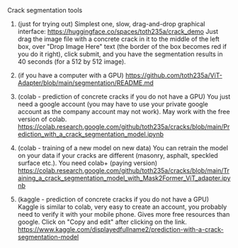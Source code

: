 Crack segmentation tools

1. (just for trying out) Simplest one, slow, drag-and-drop graphical interface:
   https://huggingface.co/spaces/toth235a/crack_demo
   Just drag the image file with a concrete crack in it to the middle of the left box, over "Drop Image Here" text (the border of the box becomes red if you do it right), click submit, and you have the segmentation results in 40 seconds (for a 512 by 512 image).

2. (if you have a computer with a GPU) https://github.com/toth235a/ViT-Adapter/blob/main/segmentation/README.md
   
3. (colab - prediction of concrete cracks if you do not have a GPU) You just need a google account (you may have to use your private google account as the company account may not work). May work with the free version of colab. https://colab.research.google.com/github/toth235a/cracks/blob/main/Prediction_with_a_crack_segmentation_model.ipynb
   
4. (colab - training of a new model on new data) You can retrain the model on your data if your cracks are different (masonry, asphalt, speckled surface etc.). You need colab+ (paying version) https://colab.research.google.com/github/toth235a/cracks/blob/main/Training_a_crack_segmentation_model_with_Mask2Former_ViT_adapter.ipynb
  
5. (kaggle - prediction of concrete cracks if you do not have a GPU) Kaggle is similar to colab, very easy to create an account, you probably need to verify it with your mobile phone. Gives more free resources than google. Click on "Copy and edit" after clicking on the link. https://www.kaggle.com/displayedfullname2/prediction-with-a-crack-segmentation-model
